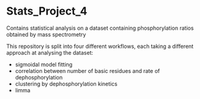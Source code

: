 # Stats_Project_4
Contains statistical analysis on a dataset containing phosphorylation ratios obtained by mass spectrometry

This repository is split into four different workflows, each taking a different approach at analysing the dataset:
- sigmoidal model fitting
- correlation between number of basic residues and rate of dephosphorylation
- clustering by dephosphorylation kinetics
- limma
